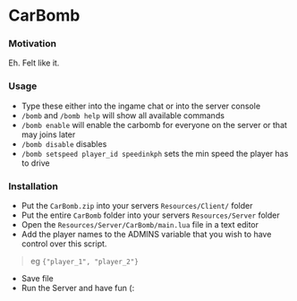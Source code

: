 # CarBomb

### Motivation
Eh. Felt like it.

### Usage
- Type these either into the ingame chat or into the server console
- `/bomb` and `/bomb help` will show all available commands
- `/bomb enable` will enable the carbomb for everyone on the server or that may joins later
- `/bomb disable` disables
- `/bomb setspeed player_id speedinkph` sets the min speed the player has to drive

### Installation
- Put the `CarBomb.zip` into your servers `Resources/Client/` folder
- Put the entire `CarBomb` folder into your servers `Resources/Server` folder
- Open the `Resources/Server/CarBomb/main.lua` file in a text editor
- Add the player names to the ADMINS variable that you wish to have control over this script.
> eg `{"player_1", "player_2"}`
- Save file
- Run the Server and have fun (:

